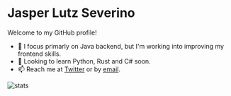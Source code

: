 # Jasper Lutz Severino 
Welcome to my GitHub profile!
- 🔭 I focus primarly on Java backend, but I'm working into improving my frontend skills. 
- 🌱 Looking to learn Python, Rust and C# soon.
- 📫 Reach me at [Twitter](https://twitter.com/LutzSeverino) or by [email](mailto:jasperlutzseverino@gmail.com).

![stats](https://github-readme-stats.vercel.app/api?username=Frequential&show_icons=true&theme=github_dark&custom_title=Estad%C3%ADsticas%20de%20Jasper%20Lutz%20Severino) 

<!--
**Frequential/frequential** is a ✨ _special_ ✨ repository because its `README.md` (this file) appears on your GitHub profile.

Here are some ideas to get you started:

- 🔭 I’m currently working on ...
- 🌱 I’m currently learning ...
- 👯 I’m looking to collaborate on ...
- 🤔 I’m looking for help with ...
- 💬 Ask me about ...
- 📫 How to reach me: ... 
- ⚡ Fun fact: ...
-->
